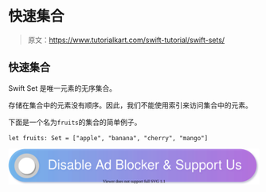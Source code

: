 # 快速集合

> 原文：<https://www.tutorialkart.com/swift-tutorial/swift-sets/>

## 快速集合

Swift Set 是唯一元素的无序集合。

存储在集合中的元素没有顺序。因此，我们不能使用索引来访问集合中的元素。

下面是一个名为`fruits`的集合的简单例子。

```
let fruits: Set = ["apple", "banana", "cherry", "mango"]
```

[![](img/925da31b32d6bc3827932f6c8afb11bb.png)](https://www.tutorialkart.com/)